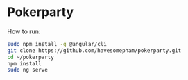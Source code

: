 # Pokerparty

How to run:

```bash
sudo npm install -g @angular/cli
git clone https://github.com/havesomepham/pokerparty.git
cd ~/pokerparty
npm install
sudo ng serve
```
